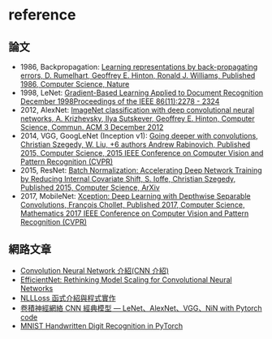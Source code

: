 
# reference

## 論文

* 1986, Backpropagation: [Learning representations by back-propagating errors, D. Rumelhart, Geoffrey E. Hinton, Ronald J. Williams, Published 1986, Computer Science, Nature](https://www.semanticscholar.org/paper/Learning-representations-by-back-propagating-errors-Rumelhart-Hinton/052b1d8ce63b07fec3de9dbb583772d860b7c769#matched)
* 1998, LeNet: [Gradient-Based Learning Applied to Document Recognition
December 1998Proceedings of the IEEE 86(11):2278 - 2324](https://www.semanticscholar.org/paper/Gradient-based-learning-applied-to-document-LeCun-Bottou/162d958ff885f1462aeda91cd72582323fd6a1f4)
* 2012, AlexNet: [ImageNet classification with deep convolutional neural networks, A. Krizhevsky, Ilya Sutskever, Geoffrey E. Hinton, Computer Science, Commun. ACM 3 December 2012](https://www.semanticscholar.org/paper/ImageNet-classification-with-deep-convolutional-Krizhevsky-Sutskever/abd1c342495432171beb7ca8fd9551ef13cbd0ff)
* 2014, VGG, GoogLeNet (Inception v1): [Going deeper with convolutions, Christian Szegedy, W. Liu, +6 authors Andrew Rabinovich, Published 2015, Computer Science, 2015 IEEE Conference on Computer Vision and Pattern Recognition (CVPR)](https://www.semanticscholar.org/paper/Going-deeper-with-convolutions-Szegedy-Liu/e15cf50aa89fee8535703b9f9512fca5bfc43327)
* 2015, ResNet: [Batch Normalization: Accelerating Deep Network Training by Reducing Internal Covariate Shift, S. Ioffe, Christian Szegedy, Published 2015, Computer Science, ArXiv](https://www.semanticscholar.org/paper/Batch-Normalization%3A-Accelerating-Deep-Network-by-Ioffe-Szegedy/4d376d6978dad0374edfa6709c9556b42d3594d3#citing-papers)
* 2017, MobileNet: [Xception: Deep Learning with Depthwise Separable Convolutions, François Chollet, Published 2017, Computer Science, Mathematics
2017 IEEE Conference on Computer Vision and Pattern Recognition (CVPR)](https://www.semanticscholar.org/paper/Xception%3A-Deep-Learning-with-Depthwise-Separable-Chollet/5b6ec746d309b165f9f9def873a2375b6fb40f3d)

## 網路文章

* [Convolution Neural Network 介紹(CNN 介紹)](https://medium.com/@chenchoulo/convolution-neural-network-cnn-175d924bfcc1)
* [EfficientNet: Rethinking Model Scaling for Convolutional Neural Networks](https://arxiv.org/pdf/1905.11946.pdf)
* [NLLLoss 函式介紹與程式實作](https://clay-atlas.com/blog/2019/12/16/machine-learning-notes-nllloss-function/)
* [卷積神經網絡 CNN 經典模型 — LeNet、AlexNet、VGG、NiN with Pytorch code](https://medium.com/ching-i/%E5%8D%B7%E7%A9%8D%E7%A5%9E%E7%B6%93%E7%B6%B2%E7%B5%A1-cnn-%E7%B6%93%E5%85%B8%E6%A8%A1%E5%9E%8B-lenet-alexnet-vgg-nin-with-pytorch-code-84462d6cf60c)
* [MNIST Handwritten Digit Recognition in PyTorch](https://nextjournal.com/gkoehler/pytorch-mnist)
